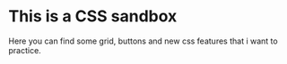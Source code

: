 # This is a CSS sandbox

Here you can find some grid, buttons and new css features that i want to practice.
